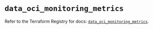 # `data_oci_monitoring_metrics`

Refer to the Terraform Registry for docs: [`data_oci_monitoring_metrics`](https://registry.terraform.io/providers/oracle/oci/7.19.0/docs/data-sources/monitoring_metrics).
